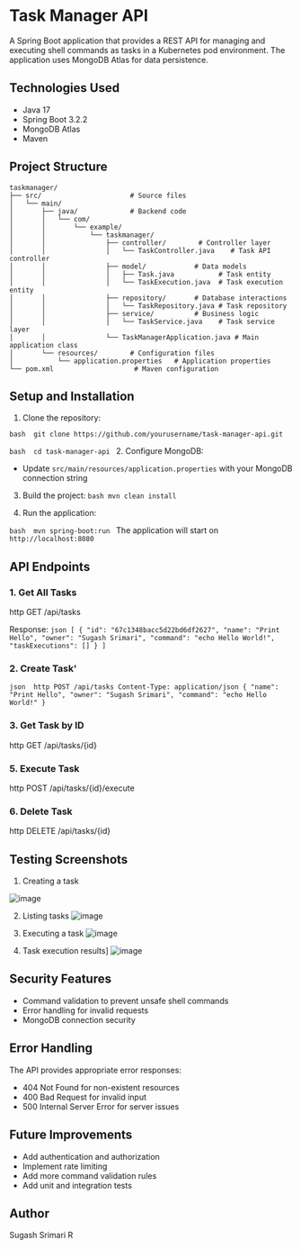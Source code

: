  # Task Manager API

A Spring Boot application that provides a REST API for managing and executing shell commands as tasks in a Kubernetes pod environment. The application uses MongoDB Atlas for data persistence.


## Technologies Used
- Java 17
- Spring Boot 3.2.2
- MongoDB Atlas
- Maven

## Project Structure
```
taskmanager/
├── src/                      # Source files
│   └── main/
│       ├── java/             # Backend code
│       │   └── com/
│       │       └── example/
│       │           └── taskmanager/
│       │               ├── controller/        # Controller layer
│       │               │   └── TaskController.java    # Task API controller
│       │               ├── model/            # Data models
│       │               │   ├── Task.java           # Task entity
│       │               │   └── TaskExecution.java  # Task execution entity
│       │               ├── repository/       # Database interactions
│       │               │   └── TaskRepository.java # Task repository
│       │               ├── service/          # Business logic
│       │               │   └── TaskService.java    # Task service layer
│       │               └── TaskManagerApplication.java # Main application class
│       └── resources/        # Configuration files
│           └── application.properties   # Application properties
└── pom.xml                    # Maven configuration
```



## Setup and Installation

1. Clone the repository:

``bash 
git clone https://github.com/yourusername/task-manager-api.git
``

``bash 
cd task-manager-api
``
2. Configure MongoDB:
- Update `src/main/resources/application.properties` with your MongoDB connection string
3. Build the project:
``bash
mvn clean install
``   

4. Run the application:

``bash 
mvn spring-boot:run
``
The application will start on `http://localhost:8080`

## API Endpoints

### 1. Get All Tasks
http
GET /api/tasks

Response:
``json
[
{
"id": "67c1348bacc5d22bd6df2627",
"name": "Print Hello",
"owner": "Sugash Srimari",
"command": "echo Hello World!",
"taskExecutions": []
}
]``

### 2. Create Task'

``json 
http
POST /api/tasks
Content-Type: application/json
{
"name": "Print Hello",
"owner": "Sugash Srimari",
"command": "echo Hello World!"
}``

### 3. Get Task by ID

http
GET /api/tasks/{id}


### 5. Execute Task
http
POST /api/tasks/{id}/execute

### 6. Delete Task
http
DELETE /api/tasks/{id}


## Testing Screenshots
1. Creating a task

![image](https://github.com/user-attachments/assets/1f6bc3b2-c04b-47fd-a249-11efd0d9d657)


2. Listing tasks
![image](https://github.com/user-attachments/assets/63b267c9-8aab-4d70-9e00-0ec8685eb311)


3. Executing a task
![image](https://github.com/user-attachments/assets/07353e7f-5fcb-483c-82ff-b16aa17b5921)


4. Task execution results]
![image](https://github.com/user-attachments/assets/a5a5d088-2b26-48cb-8ab8-7dbbc3295c9d)




## Security Features
- Command validation to prevent unsafe shell commands
- Error handling for invalid requests
- MongoDB connection security

## Error Handling
The API provides appropriate error responses:
- 404 Not Found for non-existent resources
- 400 Bad Request for invalid input
- 500 Internal Server Error for server issues

## Future Improvements
- Add authentication and authorization
- Implement rate limiting
- Add more command validation rules
- Add unit and integration tests

## Author
Sugash Srimari R
